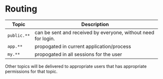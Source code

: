 # Routing

| Topic | Description |
| ----- | ----- |
| `public.**` | can be sent and received by everyone, without need for login. |
| `app.**` | propogated in current application/process |
| `my.**` | propogated in all sessions for the user | 

Other topics will be delivered to appropriate users that has appropriate permissions for that topic. 

